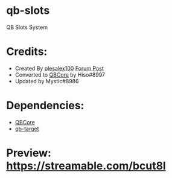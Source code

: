 # qb-slots
QB Slots System

# Credits:
* Created By [plesalex100](https://forum.cfx.re/u/plesalex100) [Forum Post](https://forum.cfx.re/t/release-vrp-esx-slots-5x3-slot-machine-animated-sound-effects/627146)
* Converted to [QBCore](https://github.com/qbcore-framework) by Hiso#8997
* Updated by Mystic#8986


# Dependencies:
*  [QBCore](https://github.com/qbcore-framework)
*  [qb-target](https://github.com/BerkieBb/qb-target)

# Preview: https://streamable.com/bcut8l
